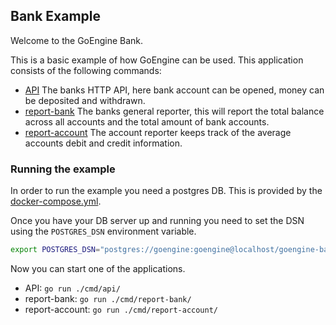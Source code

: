 ## Bank Example

Welcome to the GoEngine Bank. 

This is a basic example of how GoEngine can be used. This application consists of the following commands:
- [API](cmd/api) The banks HTTP API, here bank account can be opened, money can be deposited and withdrawn.
- [report-bank](cmd/report-bank) The banks general reporter, this will report the total balance across all accounts and the total amount of bank accounts.
- [report-account](cmd/report-account) The account reporter keeps track of the average accounts debit and credit information.  

### Running the example

In order to run the example you need a postgres DB. This is provided by the [docker-compose.yml](docker-compose.yml). 

Once you have your DB server up and running you need to set the DSN using the `POSTGRES_DSN` environment variable.
```bash   
export POSTGRES_DSN="postgres://goengine:goengine@localhost/goengine-bank?sslmode=disable&client_encoding=UTF8"
```

Now you can start one of the applications.
- API: `go run ./cmd/api/` 
- report-bank: `go run ./cmd/report-bank/`
- report-account: `go run ./cmd/report-account/`

